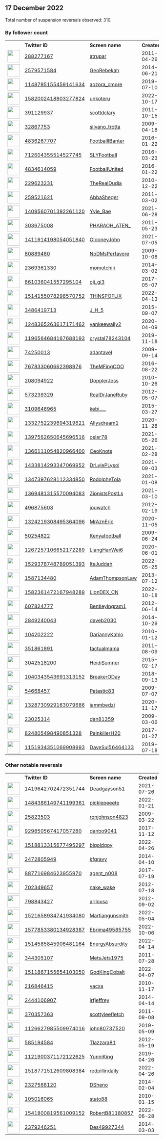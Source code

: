 
## 17 December 2022
Total number of suspension reversals observed: 310.

### By follower count
<table><tr><th></th><th align="left">Twitter ID</th><th align="left">Screen name</th>
<th align="left">Created</th><th align="left">Status</th><th align="left">Suspended</th><th align="left">Followers</th>
<tr><td><a href="https://pbs.twimg.com/profile_images/1335565046290804738/eGXNmTvg_normal.jpg"><img src="https://pbs.twimg.com/profile_images/1335565046290804738/eGXNmTvg_normal.jpg" width="40px" height="40px" align="center"/></a></td><td><a href="https://twitter.com/intent/user?user_id=288277167">288277167</a></td><td><a href="https://twitter.com/atrupar">atrupar</a></td><td>2011-04-26</td><td align="center">✔️</td><td>2022-12-16</td><td>869064</td></tr>
<tr><td><a href="https://pbs.twimg.com/profile_images/1639032755156574209/hkpEbczE_normal.jpg"><img src="https://pbs.twimg.com/profile_images/1639032755156574209/hkpEbczE_normal.jpg" width="40px" height="40px" align="center"/></a></td><td><a href="https://twitter.com/intent/user?user_id=2579571584">2579571584</a></td><td><a href="https://twitter.com/GeoRebekah">GeoRebekah</a></td><td>2014-06-21</td><td align="center"></td><td></td><td>396872</td></tr>
<tr><td><a href="https://pbs.twimg.com/profile_images/1466024562974281738/GZub2t_S_normal.jpg"><img src="https://pbs.twimg.com/profile_images/1466024562974281738/GZub2t_S_normal.jpg" width="40px" height="40px" align="center"/></a></td><td><a href="https://twitter.com/intent/user?user_id=1148795155459141634">1148795155459141634</a></td><td><a href="https://twitter.com/aozora_cmore">aozora_cmore</a></td><td>2019-07-10</td><td align="center"></td><td>2022-04-06</td><td>174088</td></tr>
<tr><td><a href="https://pbs.twimg.com/profile_images/1582048555128147968/X-xE77so_normal.jpg"><img src="https://pbs.twimg.com/profile_images/1582048555128147968/X-xE77so_normal.jpg" width="40px" height="40px" align="center"/></a></td><td><a href="https://twitter.com/intent/user?user_id=1582002418803277824">1582002418803277824</a></td><td><a href="https://twitter.com/unkoteru">unkoteru</a></td><td>2022-10-17</td><td align="center"></td><td>2022-11-12</td><td>130897</td></tr>
<tr><td><a href="https://pbs.twimg.com/profile_images/1541962636371320832/Mb-c2MDQ_normal.jpg"><img src="https://pbs.twimg.com/profile_images/1541962636371320832/Mb-c2MDQ_normal.jpg" width="40px" height="40px" align="center"/></a></td><td><a href="https://twitter.com/intent/user?user_id=391129937">391129937</a></td><td><a href="https://twitter.com/scottdclary">scottdclary</a></td><td>2011-10-15</td><td align="center"></td><td>2022-12-10</td><td>118736</td></tr>
<tr><td><a href="https://pbs.twimg.com/profile_images/1603852414540517380/ntwvEVB4_normal.jpg"><img src="https://pbs.twimg.com/profile_images/1603852414540517380/ntwvEVB4_normal.jpg" width="40px" height="40px" align="center"/></a></td><td><a href="https://twitter.com/intent/user?user_id=32867753">32867753</a></td><td><a href="https://twitter.com/silvano_trotta">silvano_trotta</a></td><td>2009-04-18</td><td align="center"></td><td></td><td>112922</td></tr>
<tr><td><a href="https://pbs.twimg.com/profile_images/1218963145089306627/wqP9FP5f_normal.jpg"><img src="https://pbs.twimg.com/profile_images/1218963145089306627/wqP9FP5f_normal.jpg" width="40px" height="40px" align="center"/></a></td><td><a href="https://twitter.com/intent/user?user_id=4836267707">4836267707</a></td><td><a href="https://twitter.com/FootbaIllBanter">FootbaIllBanter</a></td><td>2016-01-22</td><td align="center"></td><td>2022-07-03</td><td>106934</td></tr>
<tr><td><a href="https://pbs.twimg.com/profile_images/943497548626563072/0qLxdlLv_normal.jpg"><img src="https://pbs.twimg.com/profile_images/943497548626563072/0qLxdlLv_normal.jpg" width="40px" height="40px" align="center"/></a></td><td><a href="https://twitter.com/intent/user?user_id=712604355514527745">712604355514527745</a></td><td><a href="https://twitter.com/SLYFootbalI">SLYFootbalI</a></td><td>2016-03-23</td><td align="center"></td><td>2022-06-29</td><td>97547</td></tr>
<tr><td><a href="https://pbs.twimg.com/profile_images/1083826026646593542/9o4_WQng_normal.jpg"><img src="https://pbs.twimg.com/profile_images/1083826026646593542/9o4_WQng_normal.jpg" width="40px" height="40px" align="center"/></a></td><td><a href="https://twitter.com/intent/user?user_id=4834614059">4834614059</a></td><td><a href="https://twitter.com/FootbaIIUnited">FootbaIIUnited</a></td><td>2016-01-22</td><td align="center"></td><td>2022-07-03</td><td>85507</td></tr>
<tr><td><a href="https://pbs.twimg.com/profile_images/873771663866900480/Y8GqRAvn_normal.jpg"><img src="https://pbs.twimg.com/profile_images/873771663866900480/Y8GqRAvn_normal.jpg" width="40px" height="40px" align="center"/></a></td><td><a href="https://twitter.com/intent/user?user_id=229623231">229623231</a></td><td><a href="https://twitter.com/TheRealDudja">TheRealDudja</a></td><td>2010-12-22</td><td align="center"></td><td></td><td>76890</td></tr>
<tr><td><a href="https://pbs.twimg.com/profile_images/1609497231337607168/J0StOkLX_normal.jpg"><img src="https://pbs.twimg.com/profile_images/1609497231337607168/J0StOkLX_normal.jpg" width="40px" height="40px" align="center"/></a></td><td><a href="https://twitter.com/intent/user?user_id=259521621">259521621</a></td><td><a href="https://twitter.com/AbbaSheger">AbbaSheger</a></td><td>2011-03-02</td><td align="center"></td><td>2022-11-27</td><td>67930</td></tr>
<tr><td><a href="https://pbs.twimg.com/profile_images/1592524953273892868/9M624BqX_normal.jpg"><img src="https://pbs.twimg.com/profile_images/1592524953273892868/9M624BqX_normal.jpg" width="40px" height="40px" align="center"/></a></td><td><a href="https://twitter.com/intent/user?user_id=1409560701392261120">1409560701392261120</a></td><td><a href="https://twitter.com/Yvie_Bae">Yvie_Bae</a></td><td>2021-06-28</td><td align="center"></td><td>2022-12-12</td><td>53513</td></tr>
<tr><td><a href="https://pbs.twimg.com/profile_images/848008755287658497/sGstoaGU_normal.jpg"><img src="https://pbs.twimg.com/profile_images/848008755287658497/sGstoaGU_normal.jpg" width="40px" height="40px" align="center"/></a></td><td><a href="https://twitter.com/intent/user?user_id=303675008">303675008</a></td><td><a href="https://twitter.com/PHARAOH_ATEN_">PHARAOH_ATEN_</a></td><td>2011-05-23</td><td align="center"></td><td></td><td>51517</td></tr>
<tr><td><a href="https://pbs.twimg.com/profile_images/1411914731540127745/Znb2KxgS_normal.jpg"><img src="https://pbs.twimg.com/profile_images/1411914731540127745/Znb2KxgS_normal.jpg" width="40px" height="40px" align="center"/></a></td><td><a href="https://twitter.com/intent/user?user_id=1411914198054051840">1411914198054051840</a></td><td><a href="https://twitter.com/OlooneyJohn">OlooneyJohn</a></td><td>2021-07-05</td><td align="center"></td><td></td><td>45826</td></tr>
<tr><td><a href="https://pbs.twimg.com/profile_images/1607218558706098176/DyzooYyQ_normal.jpg"><img src="https://pbs.twimg.com/profile_images/1607218558706098176/DyzooYyQ_normal.jpg" width="40px" height="40px" align="center"/></a></td><td><a href="https://twitter.com/intent/user?user_id=80889480">80889480</a></td><td><a href="https://twitter.com/NoDMsPerfavore">NoDMsPerfavore</a></td><td>2009-10-08</td><td align="center"></td><td>2022-12-08</td><td>42531</td></tr>
<tr><td><a href="https://pbs.twimg.com/profile_images/1245349127145369602/XQL9LMA9_normal.jpg"><img src="https://pbs.twimg.com/profile_images/1245349127145369602/XQL9LMA9_normal.jpg" width="40px" height="40px" align="center"/></a></td><td><a href="https://twitter.com/intent/user?user_id=2369361330">2369361330</a></td><td><a href="https://twitter.com/momotchiii">momotchiii</a></td><td>2014-03-02</td><td align="center"></td><td></td><td>40897</td></tr>
<tr><td><a href="https://pbs.twimg.com/profile_images/1640675608702361602/3Ip0kamT_normal.jpg"><img src="https://pbs.twimg.com/profile_images/1640675608702361602/3Ip0kamT_normal.jpg" width="40px" height="40px" align="center"/></a></td><td><a href="https://twitter.com/intent/user?user_id=861036041557295104">861036041557295104</a></td><td><a href="https://twitter.com/oji_gi3">oji_gi3</a></td><td>2017-05-07</td><td align="center"></td><td>2022-06-28</td><td>36535</td></tr>
<tr><td><a href="https://pbs.twimg.com/profile_images/1514170412959252481/xjXQ04B0_normal.jpg"><img src="https://pbs.twimg.com/profile_images/1514170412959252481/xjXQ04B0_normal.jpg" width="40px" height="40px" align="center"/></a></td><td><a href="https://twitter.com/intent/user?user_id=1514155078298570752">1514155078298570752</a></td><td><a href="https://twitter.com/THINSPOFLIX">THINSPOFLIX</a></td><td>2022-04-13</td><td align="center"></td><td>2022-07-17</td><td>34220</td></tr>
<tr><td><a href="https://pbs.twimg.com/profile_images/1607214808289484800/jmjHIAA-_normal.jpg"><img src="https://pbs.twimg.com/profile_images/1607214808289484800/jmjHIAA-_normal.jpg" width="40px" height="40px" align="center"/></a></td><td><a href="https://twitter.com/intent/user?user_id=3486419713">3486419713</a></td><td><a href="https://twitter.com/J_H_5">J_H_5</a></td><td>2015-09-07</td><td align="center"></td><td></td><td>33797</td></tr>
<tr><td><a href="https://pbs.twimg.com/profile_images/1618703285812174851/zud_KfzG_normal.jpg"><img src="https://pbs.twimg.com/profile_images/1618703285812174851/zud_KfzG_normal.jpg" width="40px" height="40px" align="center"/></a></td><td><a href="https://twitter.com/intent/user?user_id=1248365263617171462">1248365263617171462</a></td><td><a href="https://twitter.com/yankeewally2">yankeewally2</a></td><td>2020-04-09</td><td align="center"></td><td></td><td>21550</td></tr>
<tr><td><a href="https://pbs.twimg.com/profile_images/1328593161967570949/tKBnOwQP_normal.jpg"><img src="https://pbs.twimg.com/profile_images/1328593161967570949/tKBnOwQP_normal.jpg" width="40px" height="40px" align="center"/></a></td><td><a href="https://twitter.com/intent/user?user_id=1196564684167688193">1196564684167688193</a></td><td><a href="https://twitter.com/crystal78243104">crystal78243104</a></td><td>2019-11-18</td><td align="center"></td><td></td><td>20707</td></tr>
<tr><td><a href="https://pbs.twimg.com/profile_images/701799772856958976/FdnAh0AS_normal.jpg"><img src="https://pbs.twimg.com/profile_images/701799772856958976/FdnAh0AS_normal.jpg" width="40px" height="40px" align="center"/></a></td><td><a href="https://twitter.com/intent/user?user_id=74250013">74250013</a></td><td><a href="https://twitter.com/adaptavel">adaptavel</a></td><td>2009-09-14</td><td align="center"></td><td>2022-10-04</td><td>20585</td></tr>
<tr><td><a href="https://pbs.twimg.com/profile_images/1613345718260883461/5EUQSOo8_normal.jpg"><img src="https://pbs.twimg.com/profile_images/1613345718260883461/5EUQSOo8_normal.jpg" width="40px" height="40px" align="center"/></a></td><td><a href="https://twitter.com/intent/user?user_id=767833060662398976">767833060662398976</a></td><td><a href="https://twitter.com/TheMFingCOO">TheMFingCOO</a></td><td>2016-08-22</td><td align="center"></td><td>2022-12-14</td><td>19803</td></tr>
<tr><td><a href="https://pbs.twimg.com/profile_images/1521661298441785345/B0wyudWt_normal.jpg"><img src="https://pbs.twimg.com/profile_images/1521661298441785345/B0wyudWt_normal.jpg" width="40px" height="40px" align="center"/></a></td><td><a href="https://twitter.com/intent/user?user_id=208094922">208094922</a></td><td><a href="https://twitter.com/DopplerJess">DopplerJess</a></td><td>2010-10-26</td><td align="center"></td><td>2022-12-15</td><td>19712</td></tr>
<tr><td><a href="https://pbs.twimg.com/profile_images/1604340329708150784/WI2tbvis_normal.jpg"><img src="https://pbs.twimg.com/profile_images/1604340329708150784/WI2tbvis_normal.jpg" width="40px" height="40px" align="center"/></a></td><td><a href="https://twitter.com/intent/user?user_id=573239329">573239329</a></td><td><a href="https://twitter.com/RealDrJaneRuby">RealDrJaneRuby</a></td><td>2012-05-07</td><td align="center"></td><td></td><td>19378</td></tr>
<tr><td><a href="https://pbs.twimg.com/profile_images/1635885773391290368/tmHMPTRj_normal.jpg"><img src="https://pbs.twimg.com/profile_images/1635885773391290368/tmHMPTRj_normal.jpg" width="40px" height="40px" align="center"/></a></td><td><a href="https://twitter.com/intent/user?user_id=3109646965">3109646965</a></td><td><a href="https://twitter.com/kebi___">kebi___</a></td><td>2015-03-27</td><td align="center"></td><td>2022-02-23</td><td>19213</td></tr>
<tr><td><a href="https://pbs.twimg.com/profile_images/1457829623769747457/qsqFwz4V_normal.jpg"><img src="https://pbs.twimg.com/profile_images/1457829623769747457/qsqFwz4V_normal.jpg" width="40px" height="40px" align="center"/></a></td><td><a href="https://twitter.com/intent/user?user_id=1332752239694319621">1332752239694319621</a></td><td><a href="https://twitter.com/Allysdream1">Allysdream1</a></td><td>2020-11-28</td><td align="center"></td><td>2022-10-29</td><td>16251</td></tr>
<tr><td><a href="https://pbs.twimg.com/profile_images/1425688591611703296/qszm_hkk_normal.jpg"><img src="https://pbs.twimg.com/profile_images/1425688591611703296/qszm_hkk_normal.jpg" width="40px" height="40px" align="center"/></a></td><td><a href="https://twitter.com/intent/user?user_id=1397562650645696516">1397562650645696516</a></td><td><a href="https://twitter.com/osler78">osler78</a></td><td>2021-05-26</td><td align="center"></td><td></td><td>15739</td></tr>
<tr><td><a href="https://pbs.twimg.com/profile_images/1366369788172382208/cw6NdHEr_normal.jpg"><img src="https://pbs.twimg.com/profile_images/1366369788172382208/cw6NdHEr_normal.jpg" width="40px" height="40px" align="center"/></a></td><td><a href="https://twitter.com/intent/user?user_id=1366111054820966400">1366111054820966400</a></td><td><a href="https://twitter.com/CeoKnots">CeoKnots</a></td><td>2021-02-28</td><td align="center">🚫</td><td>2022-12-14</td><td>14843</td></tr>
<tr><td><a href="https://pbs.twimg.com/profile_images/1633377702345609217/euxcp1Dc_normal.jpg"><img src="https://pbs.twimg.com/profile_images/1633377702345609217/euxcp1Dc_normal.jpg" width="40px" height="40px" align="center"/></a></td><td><a href="https://twitter.com/intent/user?user_id=1433814293347069952">1433814293347069952</a></td><td><a href="https://twitter.com/DrLylePLysol">DrLylePLysol</a></td><td>2021-09-03</td><td align="center"></td><td>2022-06-10</td><td>14511</td></tr>
<tr><td><a href="https://pbs.twimg.com/profile_images/1563937927767494661/Cypc9ROW_normal.jpg"><img src="https://pbs.twimg.com/profile_images/1563937927767494661/Cypc9ROW_normal.jpg" width="40px" height="40px" align="center"/></a></td><td><a href="https://twitter.com/intent/user?user_id=1347397628112334850">1347397628112334850</a></td><td><a href="https://twitter.com/RodolpheTola">RodolpheTola</a></td><td>2021-01-08</td><td align="center"></td><td>2022-09-13</td><td>14220</td></tr>
<tr><td><a href="https://pbs.twimg.com/profile_images/1369481603928440833/jW7rxrhd_normal.jpg"><img src="https://pbs.twimg.com/profile_images/1369481603928440833/jW7rxrhd_normal.jpg" width="40px" height="40px" align="center"/></a></td><td><a href="https://twitter.com/intent/user?user_id=1369481315570094083">1369481315570094083</a></td><td><a href="https://twitter.com/ZionistsPostLs">ZionistsPostLs</a></td><td>2021-03-10</td><td align="center">🚫</td><td></td><td>13485</td></tr>
<tr><td><a href="https://pbs.twimg.com/profile_images/1435198235312902144/X4KBFRcf_normal.jpg"><img src="https://pbs.twimg.com/profile_images/1435198235312902144/X4KBFRcf_normal.jpg" width="40px" height="40px" align="center"/></a></td><td><a href="https://twitter.com/intent/user?user_id=496875603">496875603</a></td><td><a href="https://twitter.com/jouwatch">jouwatch</a></td><td>2012-02-19</td><td align="center"></td><td>2022-02-13</td><td>12286</td></tr>
<tr><td><a href="https://pbs.twimg.com/profile_images/1631308019920408578/oBqRZ0He_normal.jpg"><img src="https://pbs.twimg.com/profile_images/1631308019920408578/oBqRZ0He_normal.jpg" width="40px" height="40px" align="center"/></a></td><td><a href="https://twitter.com/intent/user?user_id=1324219308495364096">1324219308495364096</a></td><td><a href="https://twitter.com/MrAznEric">MrAznEric</a></td><td>2020-11-05</td><td align="center"></td><td></td><td>10564</td></tr>
<tr><td><a href="https://pbs.twimg.com/profile_images/1232406249049919489/qTs0d-SW_normal.jpg"><img src="https://pbs.twimg.com/profile_images/1232406249049919489/qTs0d-SW_normal.jpg" width="40px" height="40px" align="center"/></a></td><td><a href="https://twitter.com/intent/user?user_id=50254822">50254822</a></td><td><a href="https://twitter.com/Kenyafootball">Kenyafootball</a></td><td>2009-06-24</td><td align="center"></td><td></td><td>9700</td></tr>
<tr><td><a href="https://pbs.twimg.com/profile_images/1371597407918637057/FHMva19H_normal.jpg"><img src="https://pbs.twimg.com/profile_images/1371597407918637057/FHMva19H_normal.jpg" width="40px" height="40px" align="center"/></a></td><td><a href="https://twitter.com/intent/user?user_id=1267257106652172289">1267257106652172289</a></td><td><a href="https://twitter.com/LiangHanWei6">LiangHanWei6</a></td><td>2020-06-01</td><td align="center"></td><td></td><td>8665</td></tr>
<tr><td><a href="https://pbs.twimg.com/profile_images/1622716750868480023/LEn4PtX7_normal.jpg"><img src="https://pbs.twimg.com/profile_images/1622716750868480023/LEn4PtX7_normal.jpg" width="40px" height="40px" align="center"/></a></td><td><a href="https://twitter.com/intent/user?user_id=1529378748789051393">1529378748789051393</a></td><td><a href="https://twitter.com/ItsJuddah">ItsJuddah</a></td><td>2022-05-25</td><td align="center"></td><td>2022-11-21</td><td>8381</td></tr>
<tr><td><a href="https://pbs.twimg.com/profile_images/496821134201856000/1pAh0cXb_normal.jpeg"><img src="https://pbs.twimg.com/profile_images/496821134201856000/1pAh0cXb_normal.jpeg" width="40px" height="40px" align="center"/></a></td><td><a href="https://twitter.com/intent/user?user_id=1587134480">1587134480</a></td><td><a href="https://twitter.com/AdamThompsonLaw">AdamThompsonLaw</a></td><td>2013-07-12</td><td align="center"></td><td>2022-06-15</td><td>7191</td></tr>
<tr><td><a href="https://pbs.twimg.com/profile_images/1620969154613489664/O_IDBGlp_normal.jpg"><img src="https://pbs.twimg.com/profile_images/1620969154613489664/O_IDBGlp_normal.jpg" width="40px" height="40px" align="center"/></a></td><td><a href="https://twitter.com/intent/user?user_id=1582361472167948289">1582361472167948289</a></td><td><a href="https://twitter.com/LionDEX_CN">LionDEX_CN</a></td><td>2022-10-18</td><td align="center"></td><td>2022-12-14</td><td>5272</td></tr>
<tr><td><a href="https://pbs.twimg.com/profile_images/2306238139/images__1__normal.jpg"><img src="https://pbs.twimg.com/profile_images/2306238139/images__1__normal.jpg" width="40px" height="40px" align="center"/></a></td><td><a href="https://twitter.com/intent/user?user_id=607824777">607824777</a></td><td><a href="https://twitter.com/BentleyIngram1">BentleyIngram1</a></td><td>2012-06-14</td><td align="center"></td><td>2022-12-05</td><td>5195</td></tr>
<tr><td><a href="https://pbs.twimg.com/profile_images/1573337507302985728/64Lfhi8x_normal.jpg"><img src="https://pbs.twimg.com/profile_images/1573337507302985728/64Lfhi8x_normal.jpg" width="40px" height="40px" align="center"/></a></td><td><a href="https://twitter.com/intent/user?user_id=2849240043">2849240043</a></td><td><a href="https://twitter.com/daveb2030">daveb2030</a></td><td>2014-10-29</td><td align="center">🔒</td><td>2022-12-11</td><td>4092</td></tr>
<tr><td><a href="https://pbs.twimg.com/profile_images/1600930418722840576/tYMhmAcd_normal.jpg"><img src="https://pbs.twimg.com/profile_images/1600930418722840576/tYMhmAcd_normal.jpg" width="40px" height="40px" align="center"/></a></td><td><a href="https://twitter.com/intent/user?user_id=104202222">104202222</a></td><td><a href="https://twitter.com/DariannyKahlo">DariannyKahlo</a></td><td>2010-01-12</td><td align="center"></td><td>2022-12-03</td><td>3581</td></tr>
<tr><td><a href="https://pbs.twimg.com/profile_images/1443176903230332929/WAz6sDw7_normal.jpg"><img src="https://pbs.twimg.com/profile_images/1443176903230332929/WAz6sDw7_normal.jpg" width="40px" height="40px" align="center"/></a></td><td><a href="https://twitter.com/intent/user?user_id=351861891">351861891</a></td><td><a href="https://twitter.com/factualmama">factualmama</a></td><td>2011-08-09</td><td align="center"></td><td>2022-07-31</td><td>3102</td></tr>
<tr><td><a href="https://pbs.twimg.com/profile_images/1552989953134657538/Y-GbgMO__normal.jpg"><img src="https://pbs.twimg.com/profile_images/1552989953134657538/Y-GbgMO__normal.jpg" width="40px" height="40px" align="center"/></a></td><td><a href="https://twitter.com/intent/user?user_id=3042518200">3042518200</a></td><td><a href="https://twitter.com/HeidiSumner">HeidiSumner</a></td><td>2015-02-17</td><td align="center"></td><td>2022-12-10</td><td>2782</td></tr>
<tr><td><a href="https://pbs.twimg.com/profile_images/1609330801505898496/OZM1LRkK_normal.jpg"><img src="https://pbs.twimg.com/profile_images/1609330801505898496/OZM1LRkK_normal.jpg" width="40px" height="40px" align="center"/></a></td><td><a href="https://twitter.com/intent/user?user_id=1040343543691313152">1040343543691313152</a></td><td><a href="https://twitter.com/BreakerODay">BreakerODay</a></td><td>2018-09-13</td><td align="center"></td><td></td><td>2526</td></tr>
<tr><td><a href="https://pbs.twimg.com/profile_images/1599389836498141184/Lp_ytsq0_normal.jpg"><img src="https://pbs.twimg.com/profile_images/1599389836498141184/Lp_ytsq0_normal.jpg" width="40px" height="40px" align="center"/></a></td><td><a href="https://twitter.com/intent/user?user_id=54668457">54668457</a></td><td><a href="https://twitter.com/Patastic83">Patastic83</a></td><td>2009-07-07</td><td align="center"></td><td>2022-12-12</td><td>2501</td></tr>
<tr><td><a href="https://pbs.twimg.com/profile_images/1626591421238226944/QGFZSYwr_normal.jpg"><img src="https://pbs.twimg.com/profile_images/1626591421238226944/QGFZSYwr_normal.jpg" width="40px" height="40px" align="center"/></a></td><td><a href="https://twitter.com/intent/user?user_id=1328730929163079686">1328730929163079686</a></td><td><a href="https://twitter.com/iammbedzi">iammbedzi</a></td><td>2020-11-17</td><td align="center">🔒</td><td>2022-12-13</td><td>2431</td></tr>
<tr><td><a href="https://pbs.twimg.com/profile_images/1570234169275387906/qSYIoEca_normal.jpg"><img src="https://pbs.twimg.com/profile_images/1570234169275387906/qSYIoEca_normal.jpg" width="40px" height="40px" align="center"/></a></td><td><a href="https://twitter.com/intent/user?user_id=23025314">23025314</a></td><td><a href="https://twitter.com/dan81359">dan81359</a></td><td>2009-03-06</td><td align="center"></td><td>2022-10-29</td><td>2348</td></tr>
<tr><td><a href="https://pbs.twimg.com/profile_images/1585310250701389825/BB3iYDOr_normal.jpg"><img src="https://pbs.twimg.com/profile_images/1585310250701389825/BB3iYDOr_normal.jpg" width="40px" height="40px" align="center"/></a></td><td><a href="https://twitter.com/intent/user?user_id=824805498490851328">824805498490851328</a></td><td><a href="https://twitter.com/PainkillerH20">PainkillerH20</a></td><td>2017-01-27</td><td align="center"></td><td>2022-12-05</td><td>2212</td></tr>
<tr><td><a href="https://pbs.twimg.com/profile_images/1619525350362333184/W1CGrMvJ_normal.jpg"><img src="https://pbs.twimg.com/profile_images/1619525350362333184/W1CGrMvJ_normal.jpg" width="40px" height="40px" align="center"/></a></td><td><a href="https://twitter.com/intent/user?user_id=1151934351069908993">1151934351069908993</a></td><td><a href="https://twitter.com/DaveSul56464133">DaveSul56464133</a></td><td>2019-07-18</td><td align="center"></td><td>2022-11-09</td><td>2082</td></tr>
</table>

### Other notable reversals
<table><tr><th></th><th align="left">Twitter ID</th><th align="left">Screen name</th>
<th align="left">Created</th><th align="left">Status</th><th align="left">Suspended</th><th align="left">Followers</th>
<tr><td><a href="https://pbs.twimg.com/profile_images/1419647008126689282/SzarXl1W_normal.jpg"><img src="https://pbs.twimg.com/profile_images/1419647008126689282/SzarXl1W_normal.jpg" width="40px" height="40px" align="center"/></a></td><td><a href="https://twitter.com/intent/user?user_id=1419642702472351744">1419642702472351744</a></td><td><a href="https://twitter.com/Deadgayson51">Deadgayson51</a></td><td>2021-07-26</td><td align="center"></td><td>2022-12-14</td><td>83</td></tr>
<tr><td><a href="https://pbs.twimg.com/profile_images/1484386808704028674/AGGBPDrZ_normal.jpg"><img src="https://pbs.twimg.com/profile_images/1484386808704028674/AGGBPDrZ_normal.jpg" width="40px" height="40px" align="center"/></a></td><td><a href="https://twitter.com/intent/user?user_id=1484386149741199361">1484386149741199361</a></td><td><a href="https://twitter.com/picklepeeete">picklepeeete</a></td><td>2022-01-21</td><td align="center"></td><td>2022-12-14</td><td>120</td></tr>
<tr><td><a href="https://pbs.twimg.com/profile_images/1599246427724578816/cRR9O54t_normal.jpg"><img src="https://pbs.twimg.com/profile_images/1599246427724578816/cRR9O54t_normal.jpg" width="40px" height="40px" align="center"/></a></td><td><a href="https://twitter.com/intent/user?user_id=25823503">25823503</a></td><td><a href="https://twitter.com/ronjohnson4823">ronjohnson4823</a></td><td>2009-03-22</td><td align="center"></td><td>2022-12-14</td><td>152</td></tr>
<tr><td><a href="https://pbs.twimg.com/profile_images/1469494325390290948/1GHvJMqK_normal.jpg"><img src="https://pbs.twimg.com/profile_images/1469494325390290948/1GHvJMqK_normal.jpg" width="40px" height="40px" align="center"/></a></td><td><a href="https://twitter.com/intent/user?user_id=929850567417057280">929850567417057280</a></td><td><a href="https://twitter.com/danbo9041">danbo9041</a></td><td>2017-11-12</td><td align="center"></td><td>2022-12-12</td><td>110</td></tr>
<tr><td><a href="https://pbs.twimg.com/profile_images/1570223700158414848/MlD8hV9T_normal.jpg"><img src="https://pbs.twimg.com/profile_images/1570223700158414848/MlD8hV9T_normal.jpg" width="40px" height="40px" align="center"/></a></td><td><a href="https://twitter.com/intent/user?user_id=1518813315677495297">1518813315677495297</a></td><td><a href="https://twitter.com/bigoldgoy">bigoldgoy</a></td><td>2022-04-26</td><td align="center"></td><td>2022-11-22</td><td>19</td></tr>
<tr><td><a href="https://pbs.twimg.com/profile_images/1543014080310542338/qRRM2gYf_normal.jpg"><img src="https://pbs.twimg.com/profile_images/1543014080310542338/qRRM2gYf_normal.jpg" width="40px" height="40px" align="center"/></a></td><td><a href="https://twitter.com/intent/user?user_id=2472805949">2472805949</a></td><td><a href="https://twitter.com/kfgravy">kfgravy</a></td><td>2014-04-10</td><td align="center"></td><td>2022-12-13</td><td>762</td></tr>
<tr><td><a href="https://pbs.twimg.com/profile_images/1260964743038283776/b124EGha_normal.jpg"><img src="https://pbs.twimg.com/profile_images/1260964743038283776/b124EGha_normal.jpg" width="40px" height="40px" align="center"/></a></td><td><a href="https://twitter.com/intent/user?user_id=887716984623955970">887716984623955970</a></td><td><a href="https://twitter.com/agent_n008">agent_n008</a></td><td>2017-07-19</td><td align="center"></td><td>2022-12-13</td><td>84</td></tr>
<tr><td><a href="https://pbs.twimg.com/profile_images/1611185464408408065/dcRwvRea_normal.jpg"><img src="https://pbs.twimg.com/profile_images/1611185464408408065/dcRwvRea_normal.jpg" width="40px" height="40px" align="center"/></a></td><td><a href="https://twitter.com/intent/user?user_id=702349657">702349657</a></td><td><a href="https://twitter.com/nake_wake">nake_wake</a></td><td>2012-07-18</td><td align="center"></td><td>2022-12-13</td><td>148</td></tr>
<tr><td><a href="https://pbs.twimg.com/profile_images/1621178040385519616/udjvAzEw_normal.jpg"><img src="https://pbs.twimg.com/profile_images/1621178040385519616/udjvAzEw_normal.jpg" width="40px" height="40px" align="center"/></a></td><td><a href="https://twitter.com/intent/user?user_id=798843427">798843427</a></td><td><a href="https://twitter.com/arilousa">arilousa</a></td><td>2012-09-02</td><td align="center"></td><td>2022-12-13</td><td>83</td></tr>
<tr><td><a href="https://pbs.twimg.com/profile_images/1604625466454933504/i-M9szaq_normal.jpg"><img src="https://pbs.twimg.com/profile_images/1604625466454933504/i-M9szaq_normal.jpg" width="40px" height="40px" align="center"/></a></td><td><a href="https://twitter.com/intent/user?user_id=1521658934741934080">1521658934741934080</a></td><td><a href="https://twitter.com/Martiangunsmith">Martiangunsmith</a></td><td>2022-05-04</td><td align="center"></td><td>2022-12-13</td><td>285</td></tr>
<tr><td><a href="https://pbs.twimg.com/profile_images/1577853834319249409/Gxg2215R_normal.jpg"><img src="https://pbs.twimg.com/profile_images/1577853834319249409/Gxg2215R_normal.jpg" width="40px" height="40px" align="center"/></a></td><td><a href="https://twitter.com/intent/user?user_id=1577853380134928387">1577853380134928387</a></td><td><a href="https://twitter.com/Ebrima49585755">Ebrima49585755</a></td><td>2022-10-06</td><td align="center"></td><td>2022-12-16</td><td>594</td></tr>
<tr><td><a href="https://pbs.twimg.com/profile_images/1541911475731800064/5rdkrgsc_normal.jpg"><img src="https://pbs.twimg.com/profile_images/1541911475731800064/5rdkrgsc_normal.jpg" width="40px" height="40px" align="center"/></a></td><td><a href="https://twitter.com/intent/user?user_id=1514585845906481164">1514585845906481164</a></td><td><a href="https://twitter.com/EnergyAbsurdity">EnergyAbsurdity</a></td><td>2022-04-14</td><td align="center"></td><td>2022-12-15</td><td>1918</td></tr>
<tr><td><a href="https://pbs.twimg.com/profile_images/1599488505939431426/dShKBidr_normal.jpg"><img src="https://pbs.twimg.com/profile_images/1599488505939431426/dShKBidr_normal.jpg" width="40px" height="40px" align="center"/></a></td><td><a href="https://twitter.com/intent/user?user_id=344305107">344305107</a></td><td><a href="https://twitter.com/MetsJets1975">MetsJets1975</a></td><td>2011-07-28</td><td align="center"></td><td>2022-12-15</td><td>39</td></tr>
<tr><td><a href="https://pbs.twimg.com/profile_images/1537921737697873921/spT7plOG_normal.jpg"><img src="https://pbs.twimg.com/profile_images/1537921737697873921/spT7plOG_normal.jpg" width="40px" height="40px" align="center"/></a></td><td><a href="https://twitter.com/intent/user?user_id=1511867155654103050">1511867155654103050</a></td><td><a href="https://twitter.com/GodKingCobalt">GodKingCobalt</a></td><td>2022-04-07</td><td align="center"></td><td>2022-12-12</td><td>142</td></tr>
<tr><td><a href="https://pbs.twimg.com/profile_images/1518282238860922880/qNYZR-HC_normal.jpg"><img src="https://pbs.twimg.com/profile_images/1518282238860922880/qNYZR-HC_normal.jpg" width="40px" height="40px" align="center"/></a></td><td><a href="https://twitter.com/intent/user?user_id=216846415">216846415</a></td><td><a href="https://twitter.com/vacxa">vacxa</a></td><td>2010-11-17</td><td align="center"></td><td>2022-12-12</td><td>461</td></tr>
<tr><td><a href="https://pbs.twimg.com/profile_images/1597349971799547904/idkfuQRK_normal.jpg"><img src="https://pbs.twimg.com/profile_images/1597349971799547904/idkfuQRK_normal.jpg" width="40px" height="40px" align="center"/></a></td><td><a href="https://twitter.com/intent/user?user_id=2444106907">2444106907</a></td><td><a href="https://twitter.com/jrfjeffrey">jrfjeffrey</a></td><td>2014-04-14</td><td align="center"></td><td>2022-12-15</td><td>1789</td></tr>
<tr><td><a href="https://pbs.twimg.com/profile_images/1624447323119165441/Hu9qMqvG_normal.jpg"><img src="https://pbs.twimg.com/profile_images/1624447323119165441/Hu9qMqvG_normal.jpg" width="40px" height="40px" align="center"/></a></td><td><a href="https://twitter.com/intent/user?user_id=370357363">370357363</a></td><td><a href="https://twitter.com/scottyleefletch">scottyleefletch</a></td><td>2011-09-08</td><td align="center"></td><td>2022-12-14</td><td>93</td></tr>
<tr><td><a href="https://pbs.twimg.com/profile_images/1504539394564411403/OCTHfDWW_normal.jpg"><img src="https://pbs.twimg.com/profile_images/1504539394564411403/OCTHfDWW_normal.jpg" width="40px" height="40px" align="center"/></a></td><td><a href="https://twitter.com/intent/user?user_id=1126627985509974016">1126627985509974016</a></td><td><a href="https://twitter.com/john80737520">john80737520</a></td><td>2019-05-09</td><td align="center"></td><td>2022-12-03</td><td>58</td></tr>
<tr><td><a href="https://pbs.twimg.com/profile_images/1601405097719775234/2eKKTa4s_normal.jpg"><img src="https://pbs.twimg.com/profile_images/1601405097719775234/2eKKTa4s_normal.jpg" width="40px" height="40px" align="center"/></a></td><td><a href="https://twitter.com/intent/user?user_id=585194584">585194584</a></td><td><a href="https://twitter.com/Tlazzara81">Tlazzara81</a></td><td>2012-05-19</td><td align="center"></td><td>2022-12-15</td><td>13</td></tr>
<tr><td><a href="https://pbs.twimg.com/profile_images/1559244235458678784/Fu60NGTW_normal.jpg"><img src="https://pbs.twimg.com/profile_images/1559244235458678784/Fu60NGTW_normal.jpg" width="40px" height="40px" align="center"/></a></td><td><a href="https://twitter.com/intent/user?user_id=1121900371172122625">1121900371172122625</a></td><td><a href="https://twitter.com/YunniKing">YunniKing</a></td><td>2019-04-26</td><td align="center">🔒</td><td>2022-12-14</td><td>1</td></tr>
<tr><td><a href="https://pbs.twimg.com/profile_images/1518776981730570242/UmZPr2ZT_normal.jpg"><img src="https://pbs.twimg.com/profile_images/1518776981730570242/UmZPr2ZT_normal.jpg" width="40px" height="40px" align="center"/></a></td><td><a href="https://twitter.com/intent/user?user_id=1518771512609808384">1518771512609808384</a></td><td><a href="https://twitter.com/redpillindaily">redpillindaily</a></td><td>2022-04-26</td><td align="center"></td><td>2022-12-15</td><td>2</td></tr>
<tr><td><a href="https://pbs.twimg.com/profile_images/1590746704067837952/_Om7MXTP_normal.jpg"><img src="https://pbs.twimg.com/profile_images/1590746704067837952/_Om7MXTP_normal.jpg" width="40px" height="40px" align="center"/></a></td><td><a href="https://twitter.com/intent/user?user_id=2327568120">2327568120</a></td><td><a href="https://twitter.com/DSheno">DSheno</a></td><td>2014-02-04</td><td align="center"></td><td>2022-12-15</td><td>377</td></tr>
<tr><td><a href="https://pbs.twimg.com/profile_images/1267044013221326849/b8d-ONO-_normal.jpg"><img src="https://pbs.twimg.com/profile_images/1267044013221326849/b8d-ONO-_normal.jpg" width="40px" height="40px" align="center"/></a></td><td><a href="https://twitter.com/intent/user?user_id=105016065">105016065</a></td><td><a href="https://twitter.com/stato88">stato88</a></td><td>2010-01-15</td><td align="center"></td><td>2022-12-14</td><td>55</td></tr>
<tr><td><a href="https://pbs.twimg.com/profile_images/1587958350997766144/9AwlOmTt_normal.jpg"><img src="https://pbs.twimg.com/profile_images/1587958350997766144/9AwlOmTt_normal.jpg" width="40px" height="40px" align="center"/></a></td><td><a href="https://twitter.com/intent/user?user_id=1541800819561009152">1541800819561009152</a></td><td><a href="https://twitter.com/RobertB81180857">RobertB81180857</a></td><td>2022-06-28</td><td align="center"></td><td>2022-12-10</td><td>502</td></tr>
<tr><td><a href="https://pbs.twimg.com/profile_images/1632467521637941249/bMa0D2gC_normal.jpg"><img src="https://pbs.twimg.com/profile_images/1632467521637941249/bMa0D2gC_normal.jpg" width="40px" height="40px" align="center"/></a></td><td><a href="https://twitter.com/intent/user?user_id=2379246251">2379246251</a></td><td><a href="https://twitter.com/Des49927344">Des49927344</a></td><td>2014-03-03</td><td align="center"></td><td>2022-12-13</td><td>923</td></tr>
</table>

